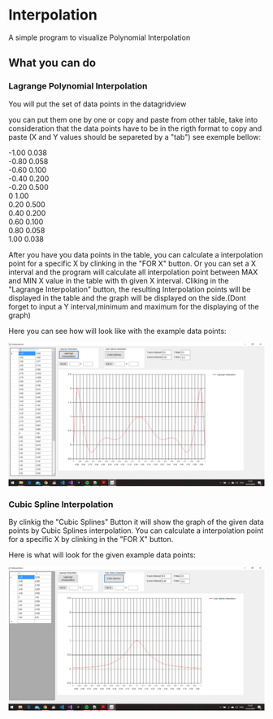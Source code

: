 # Interpolation

A simple program to visualize Polynomial Interpolation

## What you can do

### Lagrange Polynomial Interpolation

You will put the set of data points in the datagridview

  you can put them one by one or copy and paste from other table, take into consideration that the data points
  have to be in the rigth format to copy and paste (X and Y values should be separeted by a "tab") see exemple bellow:
  
-1.00 0.038  
-0.80	0.058  
-0.60	0.100  
-0.40	0.200  
-0.20	0.500  
0 1.00  
0.20	0.500  
0.40	0.200  
0.60	0.100  
0.80	0.058  
1.00	0.038

  After you have you data points in the table, you can calculate a interpolation point for a specific X by clinking
  in the "FOR X" button.
  Or you can set a X interval and the program will calculate all interpolation point between MAX and MIN X value 
  in the table with th given X interval. Cliking in the "Lagrange Interpolation" button, the resulting Interpolation points will be
  displayed in the table and the graph will be displayed on the side.(Dont forget to input a Y interval,minimum and maximum for the 
  displaying of the graph)
  
  Here you can see how will look like with the example data points:
  
  ![Lagrange Polynomial Interpolation](https://github.com/carineallen/Interpolation/blob/master/Interpolation/images/Interpolation_2.PNG)
  
 ### Cubic Spline Interpolation
      
  By clinkig the "Cubic Splines" Button it will show the graph of the given data points by Cubic Splines interpolation.
  You can calculate a interpolation point for a specific X by clinking in the "FOR X" button.
    
  Here is what will look for the given example data points:
    
  ![Cubic Splines Interpolation](https://github.com/carineallen/Interpolation/blob/master/Interpolation/images/Interpolation_3.PNG)
  
  
  
